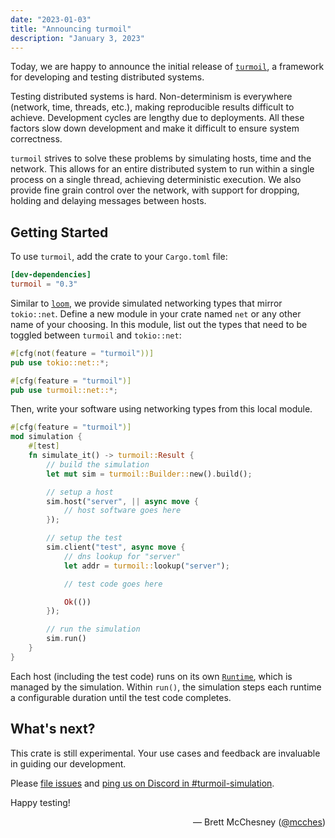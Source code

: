 ```yaml
---
date: "2023-01-03"
title: "Announcing turmoil"
description: "January 3, 2023"
---
```


Today, we are happy to announce the initial release of [`turmoil`][crates.io],
a framework for developing and testing distributed systems.

[crates.io]: https://crates.io/crates/turmoil

Testing distributed systems is hard. Non-determinism is everywhere (network,
time, threads, etc.), making reproducible results difficult to achieve.
Development cycles are lengthy due to deployments. All these factors slow down
development and make it difficult to ensure system correctness.

`turmoil` strives to solve these problems by simulating hosts, time and the
network. This allows for an entire distributed system to run within a single
process on a single thread, achieving deterministic execution. We also provide
fine grain control over the network, with support for dropping, holding and
delaying messages between hosts.

## Getting Started

To use `turmoil`, add the crate to your `Cargo.toml` file:

```toml
[dev-dependencies]
turmoil = "0.3"
```

Similar to [`loom`][loom], we provide simulated networking types that mirror
`tokio::net`. Define a new module in your crate named `net` or any other name of
your choosing. In this module, list out the types that need to be toggled
between `turmoil` and `tokio::net`:

```rust
#[cfg(not(feature = "turmoil"))]
pub use tokio::net::*;

#[cfg(feature = "turmoil")]
pub use turmoil::net::*;
```

Then, write your software using networking types from this local module. 

```rust
#[cfg(feature = "turmoil")]
mod simulation {
    #[test]
    fn simulate_it() -> turmoil::Result {
        // build the simulation
        let mut sim = turmoil::Builder::new().build();

        // setup a host
        sim.host("server", || async move {
            // host software goes here
        });

        // setup the test
        sim.client("test", async move {
            // dns lookup for "server"
            let addr = turmoil::lookup("server");

            // test code goes here

            Ok(())
        });

        // run the simulation
        sim.run()
    }
}
```

Each host (including the test code) runs on its own [`Runtime`][runtime], which is
managed by the simulation. Within `run()`, the simulation steps each runtime a
configurable duration until the test code completes.

[loom]: https://docs.rs/loom/latest/loom/#writing-tests
[runtime]: https://docs.rs/tokio/latest/tokio/runtime/index.html

## What's next?

This crate is still experimental. Your use cases and feedback are invaluable in
guiding our development.

Please [file issues][issues] and [ping us on Discord in
#turmoil-simulation][discord].

Happy testing!

[issues]: https://github.com/tokio-rs/turmoil/issues
[discord]: https://discord.gg/tokio

<div style="text-align:right">
   &mdash; Brett McChesney (<a href="https://github.com/mcches">@mcches</a>)
</div>
